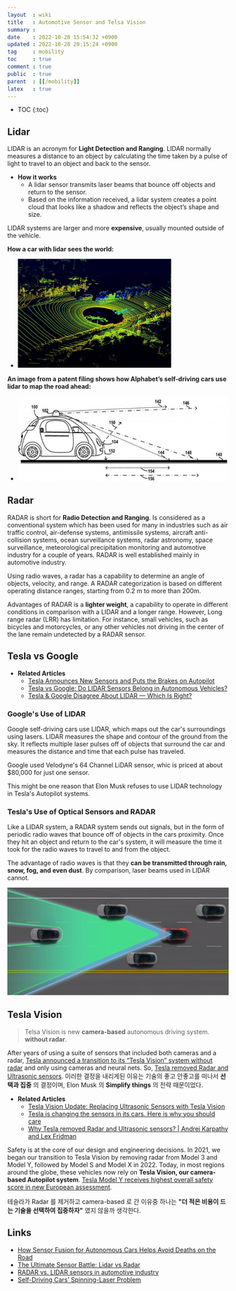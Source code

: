 ```yaml
---
layout  : wiki
title   : Automotive Sensor and Telsa Vision
summary : 
date    : 2022-10-28 15:54:32 +0900
updated : 2022-10-28 20:15:24 +0900
tag     : mobility
toc     : true
comment : true
public  : true
parent  : [[/mobility]]
latex   : true
---
```

* TOC
{:toc}

## Lidar

LIDAR is an acronym for __Light Detection and Ranging__. LIDAR normally measures a distance to an object by calculating the time taken by a pulse of light to travel to an object and back to the sensor.

- __How it works__
  - A lidar sensor transmits laser beams that bounce off objects and return to the sensor.
  - Based on the information received, a lidar system creates a point cloud that looks like a shadow and reflects the object’s shape and size.

LIDAR systems are larger and more __expensive__, usually mounted outside of the vehicle.

__How a car with lidar sees the world:__
- ![](/resource/wiki/mobility-lidar-radar/lidar-screen.png)

__An image from a patent filing shows how Alphabet’s self-driving cars use lidar to map the road ahead:__
- ![](/resource/wiki/mobility-lidar-radar/lidar-map.png)

## Radar

RADAR is short for __Radio Detection and Ranging__. Is considered as a conventional system which has been used for many in industries such as air traffic control, air-defense systems, antimissile systems, aircraft anti-collision systems, ocean surveillance systems, radar astronomy, space surveillance, meteorological precipitation monitoring and automotive industry for a couple of years. RADAR is well established mainly in automotive industry.

Using radio waves, a radar has a capability to determine an angle of objects, velocity, and range. A RADAR categorization is based on different operating distance ranges, starting from 0.2 m to more than 200m.

Advantages of RADAR is a __lighter weight__, a capability to operate in different conditions in comparison with a LIDAR and a longer range. However, Long range radar (LRR) has limitation. For instance, small vehicles, such as bicycles and motorcycles, or any other vehicles not driving in the center of the lane remain undetected by a RADAR sensor.

## Tesla vs Google

- __Related Articles__
  - [Tesla Announces New Sensors and Puts the Brakes on Autopilot](https://www.technologyreview.com/2016/10/20/156529/tesla-announces-new-sensors-and-puts-the-brakes-on-autopilot/)
  - [Tesla vs Google: Do LIDAR Sensors Belong in Autonomous Vehicles?](https://www.allaboutcircuits.com/news/tesla-vs-google-do-lidar-sensors-belong-in-autonomous-vehicles/)
  - [Tesla & Google Disagree About LIDAR — Which Is Right?](https://cleantechnica.com/2016/07/29/tesla-google-disagree-lidar-right/)

### Google's Use of LIDAR

Google self-driving cars use LIDAR, which maps out the car's surroundings using lasers. LIDAR measures the shape and contour of the ground from the sky. It reflects multiple laser pulses off of objects that surround the car and measures the distance and time that each pulse has traveled.

Google used Velodyne's 64 Channel LiDAR sensor, whic is priced at about $80,000 for just one sensor.

This might be one reason that Elon Musk refuses to use LIDAR technology in Tesla's Autopilot systems.

### Tesla's Use of Optical Sensors and RADAR

Like a LIDAR system, a RADAR system sends out signals, but in the form of periodic radio waves that bounce off of objects in the cars proximity. Once they hit an object and return to the car's system, it will measure the time it took for the radio waves to travel to and from the object.

The advantage of radio waves is that they __can be transmitted through rain, snow, fog, and even dust__. By comparison, laser beams used in LIDAR cannot.

![](/resource/wiki/mobility-lidar-radar/tesla.png)

## Tesla Vision

> Telsa Vision is new __camera-based__ autonomous driving system. __without radar__.

After years of using a suite of sensors that included both cameras and a radar, [Tesla announced a transition to its “Tesla Vision” system without radar](https://electrek.co/2021/05/25/tesla-vision-without-radar-warns-limitations-first/) and only using cameras and neural nets. So, [Tesla removed Radar and Ultrasonic sensors](https://www.youtube.com/watch?v=_W1JBAfV4Io). 이러한 결정을 내리게된 이유는 기술의 좋고 안좋고를 떠나서 __선택과 집중__ 의 결정이며, Elon Musk 의 __Simplify things__ 의 전략 때문이었다.

- __Related Articles__
  - [Tesla Vision Update: Replacing Ultrasonic Sensors with Tesla Vision](https://www.tesla.com/support/transitioning-tesla-vision)
  - [Tesla is changing the sensors in its cars. Here is why you should care](https://www.zdnet.com/article/tesla-removed-its-ultrasonic-sensors-from-its-cars-what-does-that-mean-for-your-tesla-vehicle-your-safety-and-teslas-future/)
  - [Why Tesla removed Radar and Ultrasonic sensors? | Andrej Karpathy and Lex Fridman](https://www.youtube.com/watch?v=_W1JBAfV4Io)

Safety is at the core of our design and engineering decisions. In 2021, we began our transition to Tesla Vision by removing radar from Model 3 and Model Y, followed by Model S and Model X in 2022. Today, in most regions around the globe, these vehicles now rely on __Tesla Vision, our camera-based Autopilot system__. [Tesla Model Y receives highest overall safety score in new European assessment](https://www.zdnet.com/article/tesla-model-y-received-highest-overall-safety-score-of-any-vehicle-ever-tested/).

테슬라가 Radar 를 제거하고 camera-based 로 간 이유중 하나는 __"더 적은 비용이 드는 기술을 선택하여 집중하자"__ 였지 않을까 생각한다.

## Links

- [How Sensor Fusion for Autonomous Cars Helps Avoid Deaths on the Road](https://intellias.com/sensor-fusion-autonomous-cars-helps-avoid-deaths-road/)
- [The Ultimate Sensor Battle: Lidar vs Radar](https://medium.com/@intellias/the-ultimate-sensor-battle-lidar-vs-radar-2ee0fb9de5da)
- [RADAR vs. LIDAR sensors in automotive industry](https://mse238blog.stanford.edu/2017/08/mj2017/radar-vs-lidar-sensors-in-automotive-industry/)
- [Self-Driving Cars’ Spinning-Laser Problem](https://www.technologyreview.com/2017/03/20/153129/autonomous-cars-lidar-sensors/)